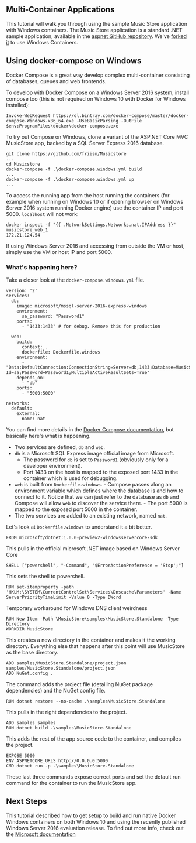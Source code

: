 ## Multi-Container Applications

This tutorial will walk you through using the sample Music Store application with Windows containers. The Music Store application is a standard .NET sample application, available in the [aspnet GitHub repository](https://github.com/aspnet/MusicStore "Music Store application"). We've [forked it](https://github.com/friism/MusicStore "link to forked version of Music Store App") to use Windows Containers.

## Using docker-compose on Windows
Docker Compose is a great way develop complex multi-container consisting of databases, queues and web frontends.

To develop with Docker Compose on a Windows Server 2016 system, install compose too (this is not required on Windows 10 with Docker for Windows installed):

```
Invoke-WebRequest https://dl.bintray.com/docker-compose/master/docker-compose-Windows-x86_64.exe -UseBasicParsing -OutFile $env:ProgramFiles\docker\docker-compose.exe
```

To try out Compose on Windows, clone a variant of the ASP.NET Core MVC MusicStore app, backed by a SQL Server Express 2016 database.

```
git clone https://github.com/friism/Musicstore
...
cd Musicstore
docker-compose -f .\docker-compose.windows.yml build
...
docker-compose -f .\docker-compose.windows.yml up
...
```

To access the running app from the host running the containers (for example when running on Windows 10 or if opening browser on Windows Server 2016 system running Docker engine) use the container IP and port 5000. `localhost` will not work:

```
docker inspect -f "{{ .NetworkSettings.Networks.nat.IPAddress }}" musicstore_web_1
172.21.124.54
```

If using Windows Server 2016 and accessing from outside the VM or host, simply use the VM or host IP and port 5000.

### What's happening here?
Take a closer look at the `docker-compose.windows.yml` file.

```
version: '2'
services:
  db:
    image: microsoft/mssql-server-2016-express-windows
    environment:
      sa_password: "Password1"
    ports:
      - "1433:1433" # for debug. Remove this for production

  web:
    build:
      context: .
      dockerfile: Dockerfile.windows
    environment:
      - "Data:DefaultConnection:ConnectionString=Server=db,1433;Database=MusicStore;User Id=sa;Password=Password1;MultipleActiveResultSets=True"
    depends_on:
      - "db"
    ports:
      - "5000:5000"

networks:
  default:
    external:
      name: nat
```

You can find more details in the [Docker Compose documentation](https://docs.docker.com/compose/ "Docker Compose documentation"), but basically here's what is happening.
  - Two services are defined, `db` and `web`.
  - `db` is a Microsoft SQL Express image official image from Microsoft.
    - The password for `db` is set to `Password1` (obviously only for a developer environment).
    - Port 1433 on the host is mapped to the exposed port 1433 in the container which is used for debugging.
  -  `web` is built from `Dockerfile.windows`. 
    - Compose passes along an environment variable which defines where the database is and how to connect to it. Notice that we can just refer to the database as `db` and Compose will allow `web` to discover the service there.
    - The port 5000 is mapped to the exposed port 5000 in the container.
  - The two services are added to an existing network, named `nat`.

Let's look at `Dockerfile.windows` to understand it a bit better.

```
FROM microsoft/dotnet:1.0.0-preview2-windowsservercore-sdk
```
This pulls in the official microsoft .NET image based on Windows Server Core
```
SHELL ["powershell", "-Command", "$ErrorActionPreference = 'Stop';"]
```
This sets the shell to powershell.
```
RUN set-itemproperty -path 'HKLM:\SYSTEM\CurrentControlSet\Services\Dnscache\Parameters' -Name ServerPriorityTimeLimit -Value 0 -Type DWord
```
Temporary workaround for Windows DNS client weirdness
```
RUN New-Item -Path \MusicStore\samples\MusicStore.Standalone -Type Directory
WORKDIR MusicStore
```
This creates a new directory in the container and makes it the working directory. Everything else that happens after this point will use MusicStore as the base directory.
```
ADD samples/MusicStore.Standalone/project.json samples/MusicStore.Standalone/project.json
ADD NuGet.config .
```
The command adds the project file (detailing NuGet package dependencies) and the NuGet config file.
```
RUN dotnet restore --no-cache .\samples\MusicStore.Standalone
```
This pulls in the right dependencies to the project.

```
ADD samples samples
RUN dotnet build .\samples\MusicStore.Standalone
```
This adds the rest of the app source code to the container, and compiles the project.
```
EXPOSE 5000
ENV ASPNETCORE_URLS http://0.0.0.0:5000
CMD dotnet run -p .\samples\MusicStore.Standalone
```
These last three commands expose correct ports and set the default run command for the container to run the MusicStore app.

## Next Steps
This tutorial described how to get setup to build and run native Docker Windows containers on both Windows 10 and using the recently published Windows Server 2016 evaluation release. To find out more info, check out the [Microsoft documentation](https://msdn.microsoft.com/en-us/virtualization/windowscontainers/quick_start/quick_start_windows_server "Windows Containers on Windows Server")
